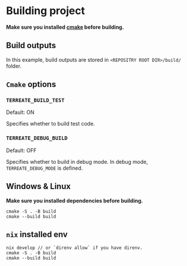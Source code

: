 # Building project
**Make sure you installed [cmake](https://cmake.org/) before building.**

## Build outputs
In this example, build outputs are stored in `<REPOSITRY ROOT DIR>/build/` folder.

## `Cmake` options
### `TERREATE_BUILD_TEST`
Default: ON

Specifies whether to build test code.

### `TERREATE_DEBUG_BUILD`
Default: OFF

Specifies whether to build in debug mode. In debug mode, `TERREATE_DEBUG_MODE` is defined.

## Windows & Linux
**Make sure you installed dependencies before building.**
```shell
cmake -S . -B build
cmake --build build
```

## `nix` installed env
```shell
nix develop // or `direnv allow` if you have direnv.
cmake -S . -B build
cmake --build build
```
